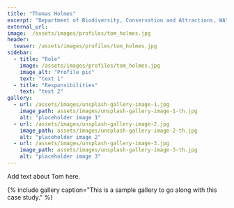 ```yaml
---
title: "Thomas Holmes"
excerpt: "Department of Biodiversity, Conservation and Attractions, WA"
external_url: 
image:  /assets/images/profiles/tom_holmes.jpg
header:
  teaser: /assets/images/profiles/tom_holmes.jpg
sidebar:
  - title: "Role"
    image: /assets/images/profiles/tom_holmes.jpg
    image_alt: "Profile pic"
    text: "text 1"
  - title: "Responsibilities"
    text: "text 2"
gallery:
  - url: /assets/images/unsplash-gallery-image-1.jpg
    image_path: assets/images/unsplash-gallery-image-1-th.jpg
    alt: "placeholder image 1"
  - url: /assets/images/unsplash-gallery-image-2.jpg
    image_path: assets/images/unsplash-gallery-image-2-th.jpg
    alt: "placeholder image 2"
  - url: /assets/images/unsplash-gallery-image-3.jpg
    image_path: assets/images/unsplash-gallery-image-3-th.jpg
    alt: "placeholder image 3"
---
```


Add text about Tom here.

{% include gallery caption="This is a sample gallery to go along with this case study." %}

